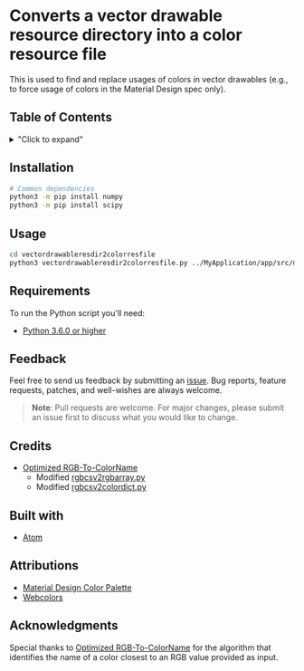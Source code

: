 # Converts a vector drawable resource directory into a color resource file

This is used to find and replace usages of colors in vector drawables (e.g., to force usage of colors in the Material Design spec only).

## Table of Contents

<details>
<summary>"Click to expand"</summary>

-   [Installation](#installation)
-   [Usage](#usage)
-   [Requirements](#requirements)
-   [Feedback](#feedback)
-   [Credits](#credits)
-   [Built with](#built-with)
-   [Attributions](#attributions)
-   [Acknowledgments](#acknowledgments)

</details>

## Installation

```bash
# Common dependencies
python3 -m pip install numpy
python3 -m pip install scipy
```

## Usage

```bash
cd vectordrawableresdir2colorresfile
python3 vectordrawableresdir2colorresfile.py ../MyApplication/app/src/main/res/drawable
```

## Requirements

To run the Python script you'll need:

-   [Python 3.6.0 or higher](https://www.python.org/downloads/)

## Feedback

Feel free to send us feedback by submitting an [issue](https://github.com/1951FDG/vectordrawableresdir2colorresfile/issues). Bug reports, feature requests, patches, and well-wishes are always welcome.

> **Note**:
> Pull requests are welcome. For major changes, please submit an issue first to discuss what you would like to change.

## Credits

-   [Optimized RGB-To-ColorName](https://github.com/ayushoriginal/Optimized-RGB-To-ColorName)
    -   Modified [rgbcsv2rgbarray.py](rgbcsv2colorarray.py)
    -   Modified [rgbcsv2colordict.py](rgbcsv2colordict.py)

## Built with

-   [Atom](https://atom.io/)

## Attributions

-   [Material Design Color Palette](https://github.com/anseki/vscode-color/blob/master/palettes/%40Material-Design.palette.csv)
-   [Webcolors](https://github.com/ubernostrum/webcolors)

## Acknowledgments

Special thanks to [Optimized RGB-To-ColorName](https://github.com/ayushoriginal/Optimized-RGB-To-ColorName) for the algorithm that identifies the name of a color closest to an RGB value provided as input.
